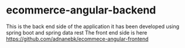 # ecommerce-angular-backend
This is the back end side of the application
it has been developed using spring boot and spring data rest
The front end side is here https://github.com/adnanebk/ecommece-angular-frontend

